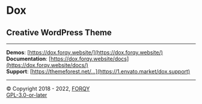 #   Dox
##  Creative WordPress Theme  
  
---  
  
**Demos**: [https://dox.forqy.website/](https://dox.forqy.website/)  
**Documentation**: [https://dox.forqy.website/docs](https://dox.forqy.website/docs/)  
**Support**: [https://themeforest.net/...](https://1.envato.market/dox.support)  
  
---  
  
&copy; Copyright 2018 - 2022, [FORQY](https://forqy.website/)  
[GPL-3.0-or-later](https://www.gnu.org/licenses/gpl-3.0-standalone.html)  
